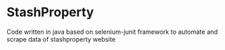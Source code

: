 # StashProperty
Code written in java based on selenium-junit framework to automate and scrape data of stashproperty website

